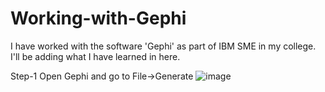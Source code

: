 # Working-with-Gephi

I have worked with the software 'Gephi' as part of IBM SME in my college.
I'll be adding what I have learned in here.


Step-1
Open Gephi and go to File->Generate
![image](https://user-images.githubusercontent.com/82569847/222902762-18745a1e-af9d-4dbe-bf8b-832d8470c478.png)
